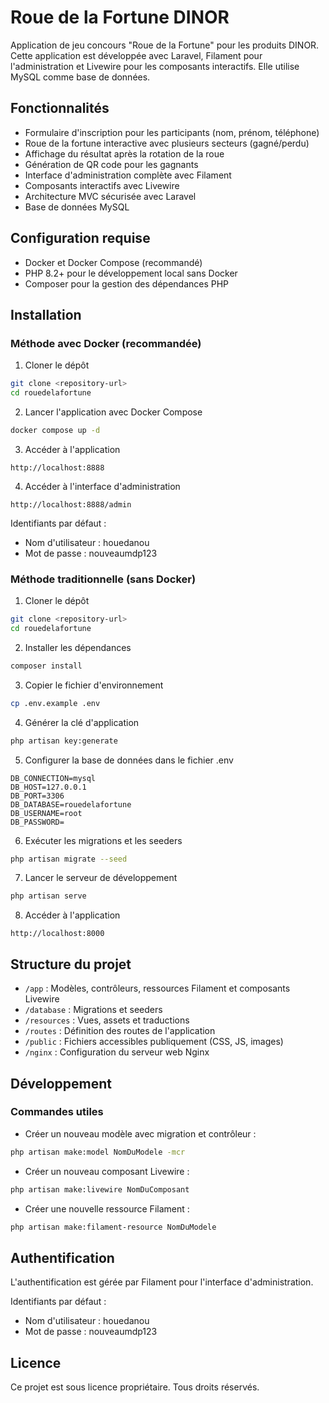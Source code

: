 # Roue de la Fortune DINOR

Application de jeu concours "Roue de la Fortune" pour les produits DINOR. Cette application est développée avec Laravel, Filament pour l'administration et Livewire pour les composants interactifs. Elle utilise MySQL comme base de données.

## Fonctionnalités

- Formulaire d'inscription pour les participants (nom, prénom, téléphone)
- Roue de la fortune interactive avec plusieurs secteurs (gagné/perdu)
- Affichage du résultat après la rotation de la roue
- Génération de QR code pour les gagnants
- Interface d'administration complète avec Filament
- Composants interactifs avec Livewire
- Architecture MVC sécurisée avec Laravel
- Base de données MySQL

## Configuration requise

- Docker et Docker Compose (recommandé)
- PHP 8.2+ pour le développement local sans Docker
- Composer pour la gestion des dépendances PHP

## Installation

### Méthode avec Docker (recommandée)

1. Cloner le dépôt
```bash
git clone <repository-url>
cd rouedelafortune
```

2. Lancer l'application avec Docker Compose
```bash
docker compose up -d
```

3. Accéder à l'application
```
http://localhost:8888
```

4. Accéder à l'interface d'administration
```
http://localhost:8888/admin
```

Identifiants par défaut :
- Nom d'utilisateur : houedanou
- Mot de passe : nouveaumdp123

### Méthode traditionnelle (sans Docker)

1. Cloner le dépôt
```bash
git clone <repository-url>
cd rouedelafortune
```

2. Installer les dépendances
```bash
composer install
```

3. Copier le fichier d'environnement
```bash
cp .env.example .env
```

4. Générer la clé d'application
```bash
php artisan key:generate
```

5. Configurer la base de données dans le fichier .env
```
DB_CONNECTION=mysql
DB_HOST=127.0.0.1
DB_PORT=3306
DB_DATABASE=rouedelafortune
DB_USERNAME=root
DB_PASSWORD=
```

6. Exécuter les migrations et les seeders
```bash
php artisan migrate --seed
```

7. Lancer le serveur de développement
```bash
php artisan serve
```

8. Accéder à l'application
```
http://localhost:8000
```

## Structure du projet

- `/app` : Modèles, contrôleurs, ressources Filament et composants Livewire
- `/database` : Migrations et seeders
- `/resources` : Vues, assets et traductions
- `/routes` : Définition des routes de l'application
- `/public` : Fichiers accessibles publiquement (CSS, JS, images)
- `/nginx` : Configuration du serveur web Nginx

## Développement

### Commandes utiles

- Créer un nouveau modèle avec migration et contrôleur :
```bash
php artisan make:model NomDuModele -mcr
```

- Créer un nouveau composant Livewire :
```bash
php artisan make:livewire NomDuComposant
```

- Créer une nouvelle ressource Filament :
```bash
php artisan make:filament-resource NomDuModele
```

## Authentification

L'authentification est gérée par Filament pour l'interface d'administration.

Identifiants par défaut :
- Nom d'utilisateur : houedanou
- Mot de passe : nouveaumdp123

## Licence

Ce projet est sous licence propriétaire. Tous droits réservés.
